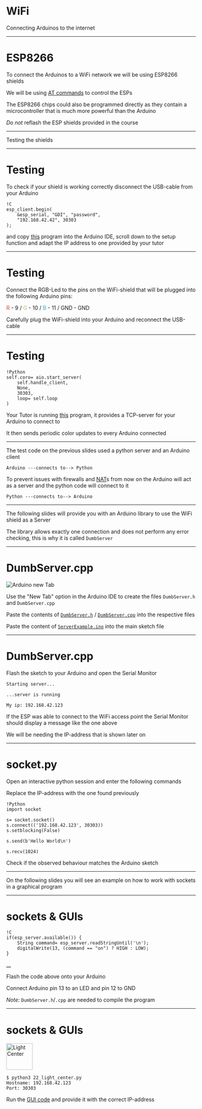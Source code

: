 <!--

                  Copyright (C)  2017  Leonard Göhrs.
   Permission is granted to copy, distribute and/or modify this document
    under the terms of the GNU Free Documentation License, Version 1.3
     or any later version published by the Free Software Foundation;
  with no Invariant Sections, no Front-Cover Texts, and no Back-Cover Texts.
      A copy of the license is included in the file "LICENSE-FDL.txt".

-->

WiFi
====

Connecting Arduinos to the internet

---

ESP8266
=======

To connect the Arduinos to a WiFi network
we will be using ESP8266 shields

We will be using [AT commands][www_espressiv_at]
to control the ESPs

The ESP8266 chips could also be programmed
directly as they contain a microcontroller that
is much more powerful than the Arduino

_Do not_ reflash the ESP shields provided
in the course

---

Testing the shields

---

Testing
=======

To check if your shield is working correctly
disconnect the USB-cable from your Arduino

    !C
    esp_client.begin(
        &esp_serial, "GDI", "password",
        "192.168.42.42", 30303
    );

and copy [this][code_rgb_ino] program into the
Arduino IDE, scroll down to the setup function
and adapt the IP address to one provided by
your tutor

---

Testing
=======

Connect the RGB-Led to the pins on the WiFi-shield
that will be plugged into the following Arduino pins:

<span style="color: rgb(234, 58, 58);">R</span> - 9 /
<span style="color: rgb(161, 206, 76);">G</span> - 10 /
<span style="color: rgb(53, 164, 225);">B</span>  - 11 /
GND - GND

Carefully plug the WiFi-shield into your Arduino
and reconnect the USB-cable

---

Testing
=======

    !Python
    self.coro= aio.start_server(
        self.handle_client,
        None,
        30303,
        loop= self.loop
    )

Your Tutor is running [this][code_rgb_py] program,
it provides a TCP-server for your Arduino to connect
to

It then sends periodic color updates to every
Arduino connected

---

The test code on the previous slides used a python server
and an Arduino client

`Arduino ---connects to--> Python`

To prevent issues with firewalls and [NAT][www_wiki_nat]s
from now on the Arduino will act as a server
and the python code will connect to it

`Python ---connects to--> Arduino`

---

The following slides will provide you with an
Arduino library to use the WiFi shield as a
Server

The library allows exactly one connection
and does not perform any error checking,
this is why it is called `DumbServer`

---

DumbServer.cpp
==============

![Arduino new Tab](images/22_arduino_new_tab.png)

Use the "New Tab" option in the Arduino IDE to create
the files `DumbServer.h` and `DumbServer.cpp`

Paste the contents of [`DumbServer.h`][code_dumb_server_h] /
[`DumbServer.cpp`][code_dumb_server_cpp] into the respective
files

Paste the content of [`ServerExample.ino`][code_server_example]
into the main sketch file

---

DumbServer.cpp
==============

Flash the sketch to your Arduino and open the Serial Monitor

`Starting server...`

`...server is running`

`My ip: 192.168.42.123`

If the ESP was able to connect to the WiFi access point
the Serial Monitor should display a message like the one above

We will be needing the IP-address that is shown later on

---

socket.py
=========

Open an interactive python session and
enter the following commands

Replace the IP-address with the one
found previously

    !Python
    import socket

    s= socket.socket()
    s.connect(('192.168.42.123', 30303))
    s.setblocking(False)

    s.send(b'Hello World\n')

    s.recv(1024)

Check if the observed behaviour matches
the Arduino sketch

---

On the following slides you will see
an example on how to work with
sockets in a graphical program

---

sockets & GUIs
==============

    !C
    if(esp_server.available()) {
        String command= esp_server.readStringUntil('\n');
        digitalWrite(13, (command == "on") ? HIGH : LOW);
    }

[…][code_lc_ino]

Flash the code above onto your Arduino

Connect Arduino pin 13 to an LED and pin 12
to GND

_Note:_ `DumbServer.h`/`.cpp` are needed to compile
the program

---

sockets & GUIs
==============

<img style="height: 5em" alt="Light Center" src="images/22_light_center.png" />

    $ python3 22_light_center.py
    Hostname: 192.168.42.123
    Port: 30303

Run the [GUI code][code_lc_py] and provide
it with the correct IP-address



[code_rgb_ino]: examples/22_rgb_demo.ino
[code_rgb_py]: examples/22_rgb_demo.py

[code_dumb_server_h]: examples/22_dumb_server.h
[code_dumb_server_cpp]: examples/22_dumb_server.cpp
[code_server_example]: examples/22_server_example.ino

[code_lc_ino]: examples/22_light_center.ino
[code_lc_py]: examples/22_light_center.py

[www_espressiv_at]: https://www.espressif.com/sites/default/files/documentation/4a-esp8266_at_instruction_set_en.pdf
[www_wiki_nat]: https://en.wikipedia.org/wiki/Network_address_translation
